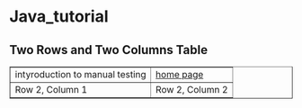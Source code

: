 # Java_tutorial
<!DOCTYPE html>
<html>
<head>
</head>
<body>
    <h2>Two Rows and Two Columns Table</h2>
    <table border="1">
        <tr>
            <td> intyroduction to manual testing </td>
            <td><a href="https://github.com/rhushikesh2000/Java_tutorial">home page </a>
                                   </td>
        </tr>
        <tr>
            <td>Row 2, Column 1</td>
            <td>Row 2, Column 2</td>
        </tr>
    </table>
</body>
</html>
